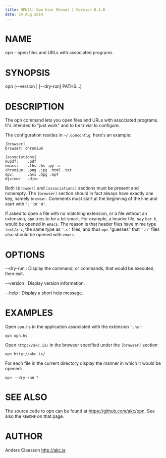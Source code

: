```yaml
---
title: OPN(1) Opn User Manual | Version 0.1.0
date: 24 Aug 2014
---
```


# NAME

opn - open files and URLs with associated programs

# SYNOPSIS

opn (--version | [--dry-run] PATHS...)

# DESCRIPTION

The opn command lets you open files and URLs with associated
programs. It's intended to "just work" and to be trivial to configure.

The configuration resides in `~/.opnconfig`; here's an example:

```
[browser]
browser: chromium

[associations]
mupdf:    .pdf
emacs:    .lhs .hs .py .c
chromium: .png .jpg .html .txt
mpv:      .avi .mpg .mp4
djview:   .djvu
```

Both `[browser]` and `[associations]` sections must be present and
nonempty. The `[browser]` section should in fact always have exactly one
key, namely `browser`. Comments must start at the beginning of the line
and start with `';'` or `'#'`.

If asked to open a file with no matching extension, or a file without an
extension, `opn` tries to be a bit smart. For example, a header file, say
`bar.h`, would be opened in `emacs`. The reason is that header files
have mime type `text/x-c`, the same type as `'.c'` files, and thus `opn`
"guesses" that `'.h'` files also should be opened with `emacs`.

# OPTIONS

--dry-run
:   Display the command, or commands, that would be executed, then exit.

--version
:   Display version information.

--help
:   Display a short help message.

# EXAMPLES

Open `opn.hs` in the application associated with the extension `'.hs'`:

```
opn opn.hs
```

Open `http://akc.is/` in the browser specified under the `[browser]`
section:

```
opn http://akc.is/
```

For each file in the current directory display the manner in which it
would be opened:

```
opn --dry-run *
```

# SEE ALSO

The source code to opn can be found at <https://github.com/akc/opn>. See
also the `README` on that page.

# AUTHOR

Anders Claesson <http://akc.is>
